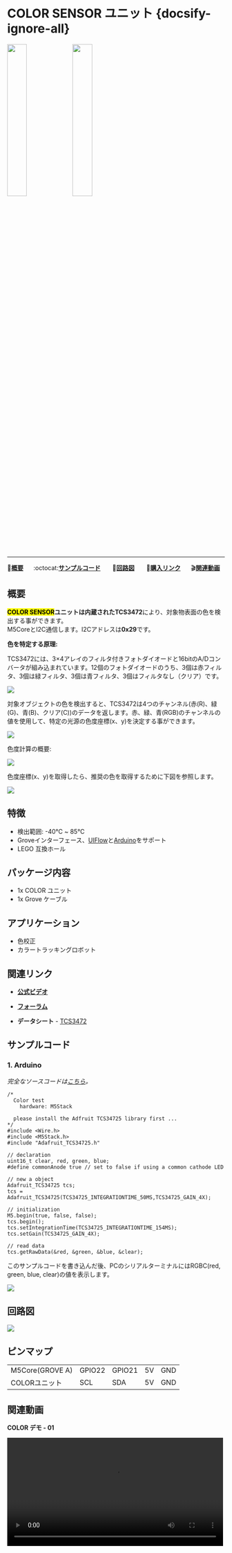 # COLOR SENSOR ユニット {docsify-ignore-all}

<img src="assets/img/product_pics/unit/M5GO_Unit_color.png" width="30%" height="30%"><img src="assets/img/product_pics/unit/unit_color_grove_a.png" width="30%" height="30%">

***

:memo:**[概要](#概要)**&nbsp;&nbsp;&nbsp;&nbsp;&nbsp;&nbsp;:octocat:**[サンプルコード](#サンプルコード)**&nbsp;&nbsp;&nbsp;&nbsp;&nbsp;&nbsp; :electric_plug:**[回路図](#回路図)** &nbsp;&nbsp;&nbsp;&nbsp;&nbsp;&nbsp;🛒**[購入リンク](https://www.aliexpress.com/item/M5Stack-Official-Color-Unit-TCS34725-Color-Sensor-RGB-Color-Sensor-Development-Board-Module-GROVE-I2C-Compatible/32946957647.html)**&nbsp;&nbsp;&nbsp;&nbsp;&nbsp;&nbsp;:clapper:**[関連動画](#関連動画)**

## 概要

**<mark>COLOR SENSOR</mark>**ユニットは内蔵された**TCS3472**により、対象物表面の色を検出する事ができます。  
M5CoreとI2C通信します。I2Cアドレスは**0x29**です。

**色を特定する原理:**

TCS3472には、3×4アレイのフィルタ付きフォトダイオードと16bitのA/Dコンバータが組み込まれています。12個のフォトダイオードのうち、3個は赤フィルタ、3個は緑フィルタ、3個は青フィルタ、3個はフィルタなし（クリア）です。

<img src="assets/img/product_pics/unit/color/unit_color_07.png">

対象オブジェクトの色を検出すると、TCS3472は4つのチャンネル(赤(R)、緑(G)、青(B)、クリア(C))のデータを返します。赤、緑、青(RGB)のチャンネルの値を使用して、特定の光源の色度座標(x、y)を決定する事ができます。

<img src="assets/img/product_pics/unit/color/unit_color_04.png">

色度計算の概要:

<img src="assets/img/product_pics/unit/color/unit_color_05.png">

色度座標(x、y)を取得したら、推奨の色を取得するために下図を参照します。

<img src="assets/img/product_pics/unit/color/unit_color_06.png">

## 特徴

- 検出範囲: -40℃ ~ 85℃
- Groveインターフェース、[UIFlow](http://flow.m5stack.com)と[Arduino](http://www.arduino.cc)をサポート
- LEGO 互換ホール

## パッケージ内容

- 1x COLOR ユニット
- 1x Grove ケーブル

## アプリケーション

- 色校正
- カラートラッキングロボット

## 関連リンク

- **[公式ビデオ](https://www.youtube.com/channel/UCozgFVglWYQXbvTmGyS739w)**

- **[フォーラム](http://forum.m5stack.com/)**

- **データシート** - [TCS3472](https://ams.com/documents/20143/36005/TCS3472_DS000390_2-00.pdf)

## サンプルコード

### 1. Arduino

*完全なソースコードは[こちら](https://github.com/m5stack/M5-ProductExampleCodes/tree/master/Unit/COLOR/Arduino)。*

```arduino
/*
  Color test
    hardware: M5Stack

  please install the Adfruit TCS34725 library first ...
*/
#include <Wire.h>
#include <M5Stack.h>
#include "Adafruit_TCS34725.h"

// declaration
uint16_t clear, red, green, blue;
#define commonAnode true // set to false if using a common cathode LED

// new a object
Adafruit_TCS34725 tcs;
tcs = Adafruit_TCS34725(TCS34725_INTEGRATIONTIME_50MS,TCS34725_GAIN_4X);

// initialization
M5.begin(true, false, false);
tcs.begin();
tcs.setIntegrationTime(TCS34725_INTEGRATIONTIME_154MS);
tcs.setGain(TCS34725_GAIN_4X);

// read data
tcs.getRawData(&red, &green, &blue, &clear);
```

このサンプルコードを書き込んだ後、PCのシリアルターミナルにはRGBC(red, green, blue, clear)の値を表示します。

<img src="assets/img/product_pics/unit/unit_example/COLOR/example_unit_color_result_01.png">

## 回路図

<img src="assets/img/product_pics/unit/color_sch.JPG">

## ピンマップ

<table>
 <tr><td>M5Core(GROVE A)</td><td>GPIO22</td><td>GPIO21</td><td>5V</td><td>GND</td></tr>
 <tr><td>COLORユニット</td><td>SCL</td><td>SDA</td><td>5V</td><td>GND</td></tr>
</table>

## 関連動画

**COLOR デモ - 01**

<video width="500" controls>
    <source src="https://m5stack.oss-cn-shenzhen.aliyuncs.com/video/Blog/Twitch201902/Color%20Unit.mp4" type="video/mp4">
</video>
